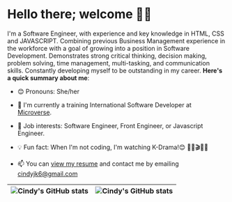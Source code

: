 # Hello there; welcome 👋🏾

I'm a Software Engineer, with experience and key knowledge in HTML, CSS and JAVASCRIPT.  Combining previous Business Management experience in the workforce with a goal of growing into a position in Software Development.  Demonstrates strong critical thinking, decision making, problem solving, time management, multi-tasking, and communication skills. Constantly developing myself to be outstanding in my career. 
**Here's a quick summary about me**:

- 😊 Pronouns: She/her 
- 🌱 I'm currently a training International Software Developer at [Microverse](https://www.microverse.org/gclid=CjwKCAiAv9ucBhBXEiwA6N8nYF1ek2YLu_oJwcm8deytCMgQZaRPb8Gr4PMtrxXRv49nRy7mnvrwUxoCJw4QAvD_BwE).

- 💼 Job interests: Software Engineer, Front Engineer, or Javascript Engineer.
- 💡 Fun fact: When I'm not coding, I'm watching K-Drama!😊 🍿🍿🎬🍿🍿
- 📫 You can [view my resume](https://drive.google.com/file/d/1aykE4ccrbkjCvtcD9HGUcccHIEND0a9g/view?usp=sharing) and contact me by emailing cindyjk6@gmail.com


| <img align="center" src="https://github-readme-stats.vercel.app/api?username=cindykandie&show_icons=true&include_all_commits=true&hide_border=true" alt="Cindy's GitHub stats" /> | <img align="center" src="https://github-readme-stats.vercel.app/api/top-langs/?username=cindykandie&langs_count=8&layout=compact&hide_border=true" alt="Cindy's GitHub stats" /> |
| ------------- | ------------- |
